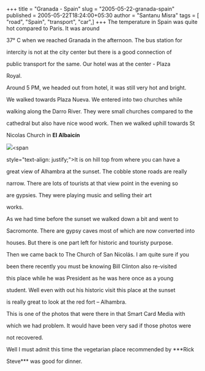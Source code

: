 +++
title = "Granada - Spain"
slug = "2005-05-22-granada-spain"
published = 2005-05-22T18:24:00+05:30
author = "Santanu Misra"
tags = [ "road", "Spain", "transport", "car",]
+++
The temperature in Spain was quite hot compared to Paris. It was around
37° C when we reached Granada in the afternoon. The bus station for
intercity is not at the city center but there is a good connection of
public transport for the same. Our hotel was at the center - Plaza
Royal.

  

Around 5 PM, we headed out from hotel, it was still very hot and bright.
We walked towards Plaza Nueva. We entered into two churches while
walking along the Darro River. They were small churches compared to the
cathedral but also have nice wood work. Then we walked uphill towards St
Nicolas Church in **El Albaicín**

  
[![](../images/2005-05-22-granada-spain-11231787354_aa9999fd67_m.jpg)](http://www.flickr.com/photos/santm/11231787354/in/set-72157638399148036)<span
style="text-align: justify;">It is on hill top from where you can have a
great view of Alhambra at the sunset. The cobble stone roads are really
narrow. There are lots of tourists at that view point in the evening so
are gypsies. They were playing music and selling their art
works.</span>  
  

As we had time before the sunset we walked down a bit and went to
Sacromonte. There are gypsy caves most of which are now converted into
houses. But there is one part left for historic and touristy purpose.

  

Then we came back to The Church of San Nicolás. I am quite sure if you
been there recently you must be knowing Bill Clinton also re-visited
this place while he was President as he was here once as a young
student. Well even with out his historic visit this place at the sunset
is really great to look at the red fort – Alhambra.

  

This is one of the photos that were there in that Smart Card Media with
which we had problem. It would have been very sad if those photos were
not recovered.

  

Well I must admit this time the vegetarian place recommended by ***Rick
Steve*** was good for dinner.
